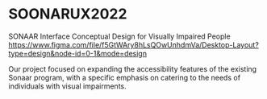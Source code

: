 # SOONARUX2022
 SONAAR Interface Conceptual Design for Visually Impaired People
https://www.figma.com/file/f5GtWAry8hLsQOwUnhdmVa/Desktop-Layout?type=design&node-id=0-1&mode=design

Our project focused on expanding the accessibility features of the existing Sonaar program, with a specific emphasis on catering to the needs of individuals with visual impairments. 
